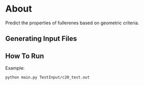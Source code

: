 # About
Predict the properties of fullerenes based on geometric criteria.

## Generating Input Files

## How To Run
Example:

`python main.py TestInput/c20_test.out`

